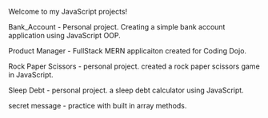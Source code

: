 Welcome to my JavaScript projects!

Bank_Account - Personal project. Creating a simple bank account application using JavaScript OOP. 

Product Manager - FullStack MERN applicaiton created for Coding Dojo.

Rock Paper Scissors - personal project. created a rock paper scissors game in JavaScript. 

Sleep Debt - personal project. a sleep debt calculator using JavaScript.

secret message - practice with built in array methods. 